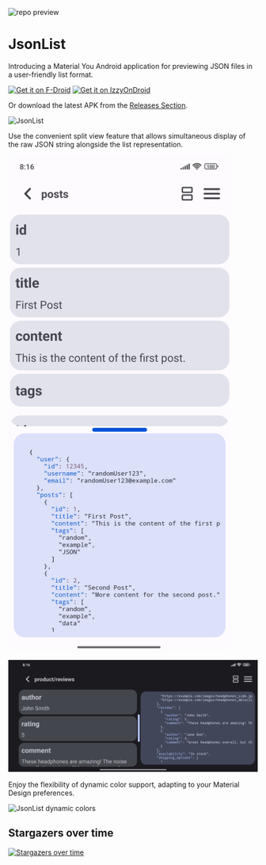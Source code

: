 ![repo preview](https://repository-images.githubusercontent.com/507594462/8b9d54af-1231-43e3-a84a-5d19da2e5e38)
# JsonList
Introducing a Material You Android application for previewing JSON files in a user-friendly list format.

[<img src="https://fdroid.gitlab.io/artwork/badge/get-it-on.png"
     alt="Get it on F-Droid"
     height="80">](https://slavce14.github.io/redirect?link=jsonlist-fdroid)
[<img src="https://gitlab.com/IzzyOnDroid/repo/-/raw/master/assets/IzzyOnDroid.png"
     alt="Get it on IzzyOnDroid"
     height="80">](https://slavce14.github.io/redirect?link=jsonlist-izzy)

Or download the latest APK from the [Releases Section](https://github.com/SlaVcE14/JsonList/releases/latest).

![JsonList](images/jsonlist_main.jpg)

Use the convenient split view feature that allows simultaneous display of the raw JSON string alongside the list representation.

<img src="images/jsonlist_splitview.jpg" width="450">

![JsonList split view landscape](images/jsonlist_splitview_landscape.jpg)

Enjoy the flexibility of dynamic color support, adapting to your Material Design preferences.

![JsonList dynamic colors](images/jsonlist_material_colots.gif)

## Stargazers over time
[![Stargazers over time](https://starchart.cc/SlaVcE14/JsonList.svg?background=%23000101&axis=%23cccccc&line=%230060f4)](https://starchart.cc/SlaVcE14/JsonList)
